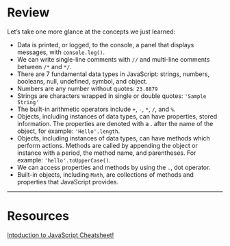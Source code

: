 # Review

 Let’s take one more glance at the concepts we just learned:

 - Data is printed, or logged, to the console, a panel that displays messages, with `console.log()`.
 - We can write single-line comments with `//` and multi-line comments between `/*` and `*/`.
 - There are 7 fundamental data types in JavaScript: strings, numbers, booleans, null, undefined, symbol, and object.
 - Numbers are any number without quotes: `23.8879`
 - Strings are characters wrapped in single or double quotes: `'Sample String'`
 - The built-in arithmetic operators include `+`, `-`, `*`, `/`, and `%`.
 - Objects, including instances of data types, can have properties, stored information. The properties are denoted with a . after the name of the object, for example: `'Hello'.length`.
 - Objects, including instances of data types, can have methods which perform actions. Methods are called by appending the object or instance with a period, the method name, and parentheses. For example: `'hello'.toUpperCase()`.
 - We can access properties and methods by using the `.`, dot operator.
 - Built-in objects, including `Math`, are collections of methods and properties that JavaScript provides.
---
# Resources
[Intoduction to JavaScript Cheatsheet!](https://www.codecademy.com/learn/introduction-to-javascript/modules/learn-javascript-introduction/cheatsheet) 
